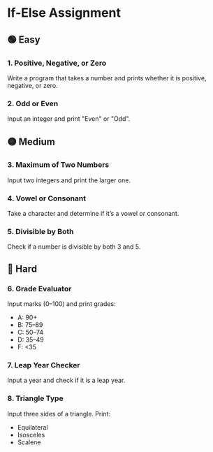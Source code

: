 # If-Else Assignment

## 🟢 Easy

### 1. Positive, Negative, or Zero
Write a program that takes a number and prints whether it is positive, negative, or zero.

### 2. Odd or Even
Input an integer and print "Even" or "Odd".

## 🟡 Medium

### 3. Maximum of Two Numbers
Input two integers and print the larger one.

### 4. Vowel or Consonant
Take a character and determine if it’s a vowel or consonant.

### 5. Divisible by Both
Check if a number is divisible by both 3 and 5.

## 🔴 Hard

### 6. Grade Evaluator
Input marks (0–100) and print grades:
- A: 90+
- B: 75–89
- C: 50–74
- D: 35–49
- F: <35

### 7. Leap Year Checker
Input a year and check if it is a leap year.

### 8. Triangle Type
Input three sides of a triangle. Print:
- Equilateral
- Isosceles
- Scalene

